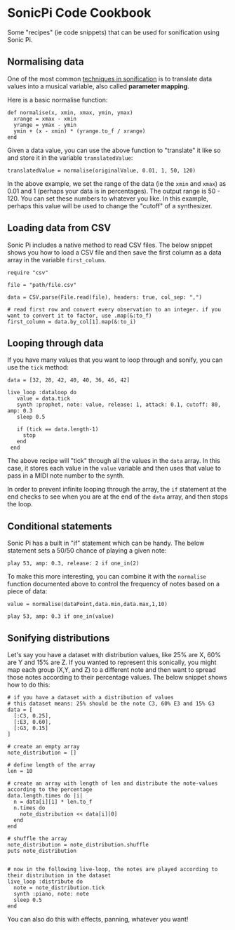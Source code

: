 # SonicPi Code Cookbook

Some "recipes" (ie code snippets) that can be used for sonification using Sonic Pi.

## Normalising data

One of the most common [techniques in sonification](https://github.com/Decibels-Sonification/sonification-resources#methods-of-sonification) is to translate data values into a musical variable, also called **parameter mapping**. 

Here is a basic normalise function:

```
def normalise(x, xmin, xmax, ymin, ymax)
  xrange = xmax - xmin
  yrange = ymax - ymin
  ymin + (x - xmin) * (yrange.to_f / xrange)
end
```

Given a data value, you can use the above function to "translate" it like so and store it in the variable `translatedValue`:

```
translatedValue = normalise(originalValue, 0.01, 1, 50, 120)
```

In the above example, we set the range of the data (ie the `xmin` and `xmax`) as 0.01 and 1 (perhaps your data is in percentages). The output range is 50 - 120. You can set these numbers to whatever you like. In this example, perhaps this value will be used to change the "cutoff" of a synthesizer.

## Loading data from CSV

Sonic Pi includes a native method to read CSV files. The below snippet shows you how to load a CSV file and then save the first column as a data array in the variable `first_column`.

```
require "csv"

file = "path/file.csv"

data = CSV.parse(File.read(file), headers: true, col_sep: ",")

# read first row and convert every observation to an integer. if you want to convert it to factor, use .map(&:to_f)
first_column = data.by_col[1].map(&:to_i) 

```

## Looping through data

If you have many values that you want to loop through and sonify, you can use the `tick` method:

```
data = [32, 28, 42, 40, 40, 36, 46, 42]

live_loop :dataloop do
   value = data.tick
   synth :prophet, note: value, release: 1, attack: 0.1, cutoff: 80, amp: 0.3
   sleep 0.5
   
   if (tick == data.length-1)
     stop
   end
 end
 ```
 
 The above recipe will "tick" through all the values in the `data` array. In this case, it stores each value in the `value` variable and then uses that value to pass in a MIDI note number to the synth.
 
 In order to prevent infinite looping through the array, the `if` statement at the end checks to see when you are at the end of the `data` array, and then stops the loop. 

## Conditional statements

Sonic Pi has a built in "if" statement which can be handy. The below statement sets a 50/50 chance of playing a given note:

```
play 53, amp: 0.3, release: 2 if one_in(2)
```

To make this more interesting, you can combine it with the `normalise` function documented above to control the frequency of notes based on a piece of data:

```
value = normalise(dataPoint,data.min,data.max,1,10)

play 53, amp: 0.3 if one_in(value)
```


## Sonifying distributions

Let's say you have a dataset with distribution values, like 25% are X, 60% are Y and 15% are Z. If you wanted to represent this sonically, you might map each group (X,Y, and Z) to a different note and then want to spread those notes according to their percentage values. The below snippet shows how to do this:

```
# if you have a dataset with a distribution of values
# this dataset means: 25% should be the note C3, 60% E3 and 15% G3
data = [
  [:C3, 0.25],
  [:E3, 0.60],
  [:G3, 0.15]
]

# create an empty array
note_distribution = []

# define length of the array
len = 10

# create an array with length of len and distribute the note-values according to the percentage
data.length.times do |i|
  n = data[i][1] * len.to_f
  n.times do
    note_distribution << data[i][0]
  end
end

# shuffle the array
note_distribution = note_distribution.shuffle
puts note_distribution


# now in the following live-loop, the notes are played according to their distribution in the dataset
live_loop :distribute do
  note = note_distribution.tick
  synth :piano, note: note
  sleep 0.5
end
```

You can also do this with effects, panning, whatever you want!
